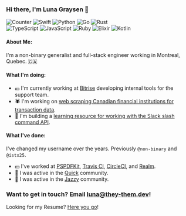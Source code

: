 ### Hi there, I'm Luna Graysen 👋 

![Counter](https://badges.pufler.dev/visits/they-them/they-them)
![Swift](https://img.shields.io/badge/Swift-Experienced-orange)
![Python](https://img.shields.io/badge/Python-Intermediate-3572A5)
![Go](https://img.shields.io/badge/Go-Intermediate-02ADD8)
![Rust](https://img.shields.io/badge/Rust-Intermediate-DEA484)
<br>
![TypeScript](https://img.shields.io/badge/TypeScript-Learning-3177C6)
![JavaScript](https://img.shields.io/badge/JavaScript-Learning-F7DF1E)
![Ruby](https://img.shields.io/badge/Ruby-Learning-701315)
![Elixir](https://img.shields.io/badge/Elixir-Learning-6D5478)
![Kotlin](https://img.shields.io/badge/Kotlin-Learning-F08E33)


#### About Me:

I'm a non-binary generalist and full-stack engineer working in Montreal, Quebec. :canada:

#### What I'm doing:

- :euro: I'm currently working at [Bitrise](https://bitrise.io) developing internal tools for the support team.
- :spider: I'm working on [web scraping Canadian financial institutions for transaction data](https://github.com/web-scraping-adventures).
- :speech_balloon: I'm building a [learning resource for working with the Slack slash command API](https://slash.wiki).

#### What I've done:

I've changed my username over the years. Previously `@non-binary` and `@istx25`.

- :dollar: I've worked at [PSPDFKit](https://pspdfkit.com), [Travis CI](https://travis-ci.com), [CircleCI](https://circleci.com), and [Realm](https://realm.io).
- :dancer: I was active in the [Quick](https://github.com/quick) community.
- :trumpet: I was active in the [Jazzy](https://github.com/realm/jazzy) community.

### Want to get in touch? Email [luna@they-them.dev](mailto:luna@they-them.dev)!

Looking for my Resume? [Here you go](https://docs.google.com/document/d/1B59WJ3L1KAmhLaCY3WLTXLZY7oogTqBoVi8pOGVu8hU/edit)!
